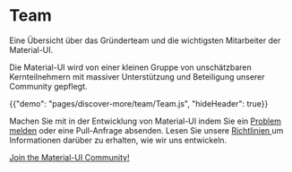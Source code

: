 # Team

<p class="description">Eine Übersicht über das Gründerteam und die wichtigsten Mitarbeiter der Material-UI.</p>

Die Material-UI wird von einer kleinen Gruppe von unschätzbaren Kernteilnehmern mit massiver Unterstützung und Beteiligung unserer Community gepflegt.

{{"demo": "pages/discover-more/team/Team.js", "hideHeader": true}}

Machen Sie mit in der Entwicklung von Material-UI indem Sie ein [ Problem melden](https://github.com/mui-org/material-ui/issues/new) oder eine Pull-Anfrage absenden. Lesen Sie unsere [ Richtlinien ](https://github.com/mui-org/material-ui/blob/next/CONTRIBUTING.md) um Informationen darüber zu erhalten, wie wir uns entwickeln.

[Join the Material-UI Community!](/discover-more/community/)